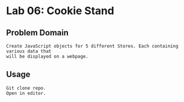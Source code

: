 Lab 06: Cookie Stand
===
## Problem Domain
    Create JavaScript objects for 5 different Stores. Each containing various data that
    will be displayed on a webpage.


## Usage
    Git clone repo.
    Open in editor.